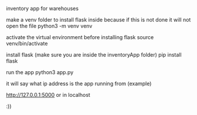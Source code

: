 inventory app for warehouses

make a venv folder to install flask inside because if this is not done it will not open the file
python3 -m venv venv

activate the virtual environment before installing flask
source venv/bin/activate

install flask (make sure you are inside the inventoryApp folder)
pip install flask

run the app
python3 app.py

it will say what ip address is the app running from
(example)

http://127.0.0.1:5000
or in localhost 

:))